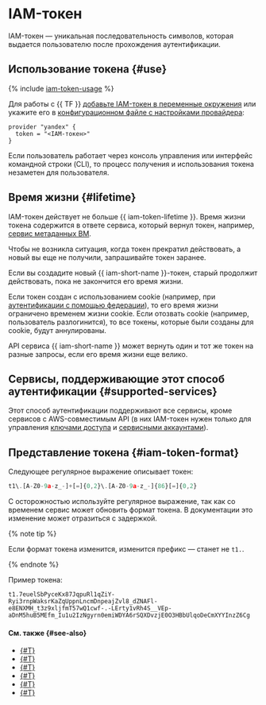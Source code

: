 # IAM-токен

IAM-токен — уникальная последовательность символов, которая выдается пользователю после прохождения аутентификации.

## Использование токена {#use}

{% include [iam-token-usage](../../../_includes/iam-token-usage.md) %}

Для работы с {{ TF }} [добавьте IAM-токен в переменные окружения](../../../tutorials/infrastructure-management/terraform-quickstart.md#get-credentials) или укажите его в [конфигурационном файле с настройками провайдера](../../../tutorials/infrastructure-management/terraform-quickstart.md#configure-provider):

```
provider "yandex" {
  token = "<IAM-токен>"
}
```

Если пользователь работает через консоль управления или интерфейс командной строки (CLI), то процесс получения и использования токена незаметен для пользователя.

## Время жизни {#lifetime}

IAM-токен действует не больше {{ iam-token-lifetime }}. Время жизни токена содержится в ответе сервиса, который вернул токен, например, [сервис метаданных ВМ](../../../compute/operations/vm-connect/auth-inside-vm.md).

Чтобы не возникла ситуация, когда токен прекратил действовать, а новый вы еще не получили, запрашивайте токен заранее.

Если вы создадите новый {{ iam-short-name }}-токен, старый продолжит действовать, пока не закончится его время жизни.

Если токен создан с использованием cookie (например, при [аутентификации с помощью федерации](../../../cli/operations/authentication/federated-user.md)), то его время жизни ограничено временем жизни cookie. Если отозвать cookie (например, пользователь разлогинится), то все токены, которые были созданы для cookie, будут аннулированы.

API сервиса {{ iam-short-name }} может вернуть один и тот же токен на разные запросы, если его время жизни еще велико.

## Сервисы, поддерживающие этот способ аутентификации {#supported-services}

Этот способ аутентификации поддерживают все сервисы, кроме сервисов с AWS-совместимым API (в них IAM-токен нужен только для управления [ключами доступа](access-key.md) и [сервисными аккаунтами](../users/service-accounts.md)).

## Представление токена {#iam-token-format}

Следующее регулярное выражение описывает токен:

```javascript
t1\.[A-Z0-9a-z_-]+[=]{0,2}\.[A-Z0-9a-z_-]{86}[=]{0,2}
```

С осторожностью используйте регулярное выражение, так как со временем сервис может обновить формат токена. В документации это изменение может отразиться с задержкой.

{% note tip %}

Если формат токена изменится, изменится префикс — станет не `t1.`.

{% endnote %}

Пример токена:

```text
t1.7euelSbPyceKx87JqpuRl1qZiY-Ryi3rnpWaksrKaZqUppnLncmDnpeajZvl8_dZNAFl-e8ENXMH_t3z9xljfmT57wQ1cwf-.-LErty1vRh4S__VEp-aDnM5huB5MEfm_Iu1u2IzNgyrn0emiWDYA6rSQXDvzjE0O3HBbUlqoDeCmXYYInzZ6Cg
```

#### См. также {#see-also}

* [{#T}](../../operations/iam-token/create.md)
* [{#T}](../../operations/iam-token/create-for-sa.md)
* [{#T}](../../operations/iam-token/create-for-federation.md)
* [{#T}](../../../compute/operations/vm-connect/auth-inside-vm.md)
* [{#T}](../../../functions/operations/function-sa.md)
* [{#T}](./index.md)
